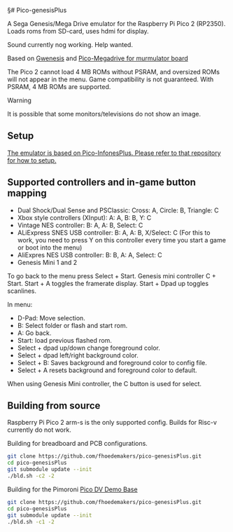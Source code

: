 §# Pico-genesisPlus

A Sega Genesis/Mega Drive emulator for the Raspberry Pi Pico 2 (RP2350). Loads roms from SD-card, uses hdmi for display.

Sound currently nog working. Help wanted.

Based on [Gwenesis](https://github.com/bzhxx/gwenesis) and [Pico-Megadrive for murmulator board](https://github.com/xrip/pico-megadrive)

The Pico 2 cannot load 4 MB ROMs without PSRAM, and oversized ROMs will not appear in the menu. Game compatibility is not guaranteed. With PSRAM, 4 MB ROMs are supported.

> [!WARNING]  
> It is possible that some monitors/televisions do not show an image. 

## Setup

[The emulator is based on Pico-InfonesPlus. Please refer to that repository for how to setup.](https://github.com/fhoedemakers/pico-infonesPlus)


## Supported controllers and in-game button mapping

- Dual Shock/Dual Sense and PSClassic: Cross: A, Circle: B, Triangle: C
- Xbox style controllers (XInput): A: A, B: B, Y: C
- Vintage NES controller: B: A, A: B, Select: C
- ALiExpress SNES USB controller: B: A, A: B, X/Select: C (For this to work, you need to press Y on this controller every time you start a game or boot into the menu) 
- AliExpres NES USB controller: B: B, A: A, Select: C
- Genesis Mini 1 and 2 

To go back to the menu press Select + Start. Genesis mini controller C + Start.
Start + A toggles the framerate display.
Start + Dpad up toggles scanlines.


In menu:
- D-Pad: Move selection.
- B: Select folder or flash and start rom.
- A: Go back.
- Start: load previous flashed rom.
- Select + dpad up/down change foreground color.
- Select + dpad left/right background color.
- Select + B: Saves background and foreground color to config file.
- Select + A resets background and foreground color to default.

When using Genesis Mini controller, the C button is used for select.


## Building from source

Raspberry Pi Pico 2 arm-s is the only supported config.  Builds for Risc-v currently do not work.

Building for breadboard and PCB configurations. 

````bash
git clone https://github.com/fhoedemakers/pico-genesisPlus.git
cd pico-genesisPlus
git submodule update --init
./bld.sh -c2 -2
````

Building for the Pimoroni [Pico DV Demo Base](https://shop.pimoroni.com/products/pimoroni-pico-dv-demo-base?variant=39494203998291)

````bash
git clone https://github.com/fhoedemakers/pico-genesisPlus.git
cd pico-genesisPlus
git submodule update --init
./bld.sh -c1 -2
````
